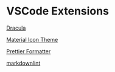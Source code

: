 # VSCode Extensions

[Dracula](https://github.com/dracula/visual-studio-code)

[Material Icon Theme](https://github.com/PKief/vscode-material-icon-theme)

[Prettier Formatter](https://github.com/prettier/prettier-vscode)

[markdownlint](https://github.com/DavidAnson/vscode-markdownlint)
